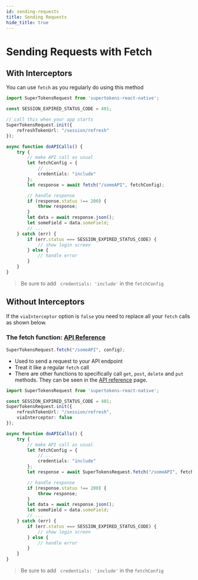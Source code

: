 ```yaml
---
id: sending-requests
title: Sending Requests
hide_title: true
---
```


# Sending Requests with Fetch

## With Interceptors

You can use ```fetch``` as you regularly do using this method

```ts
import SuperTokensRequest from 'supertokens-react-native';

const SESSION_EXPIRED_STATUS_CODE = 401;

// call this when your app starts
SuperTokensRequest.init({
    refreshTokenUrl: "/session/refresh"
});

async function doAPICalls() {
    try {
        // make API call as usual
        let fetchConfig = { 
            // ... 
            credentials: "include"
        };
        let response = await fetch("/someAPI", fetchConfig);

        // handle response
        if (response.status !== 200) {
            throw response;
        }
        let data = await response.json();
        let someField = data.someField;
        // ...
    } catch (err) {
        if (err.status === SESSION_EXPIRED_STATUS_CODE) {
            // show login screen
        } else {
            // handle error
        }
    }
}
```

> Be sure to add ` credentials: 'include'` in the `fetchConfig`

## Without Interceptors
If the ```viaInterceptor``` option is ```false``` you need to replace all your ```fetch``` calls as shown below.

### The fetch function: [API Reference](../api-reference/fetch#fetchurl-config)
```js
SuperTokensRequest.fetch("/someAPI", config);
```

- Used to send a request to your API endpoint
- Treat it like a regular ```fetch``` call
- There are other functions to specifically call ```get```, ```post```, ```delete``` and ```put``` methods. They can be seen in the [API reference](../api-reference/fetch#geturl-config-posturl-config-deleteurl-config-puturl-config) page.


```ts
import SuperTokensRequest from 'supertokens-react-native';

const SESSION_EXPIRED_STATUS_CODE = 401;
SuperTokensRequest.init({
    refreshTokenUrl: "/session/refresh",
    viaInterceptor: false
});

async function doAPICalls() {
    try {
        // make API call as usual
        let fetchConfig = { 
            // ... 
            credentials: "include"
        };
        let response = await SuperTokensRequest.fetch("/someAPI", fetchConfig);

        // handle response
        if (response.status !== 200) {
            throw response;
        }
        let data = await response.json();
        let someField = data.someField;
        // ...
    } catch (err) {
        if (err.status === SESSION_EXPIRED_STATUS_CODE) {
            // show login screen
        } else {
            // handle error
        }
    }
}
```

> Be sure to add ` credentials: 'include'` in the `fetchConfig`
